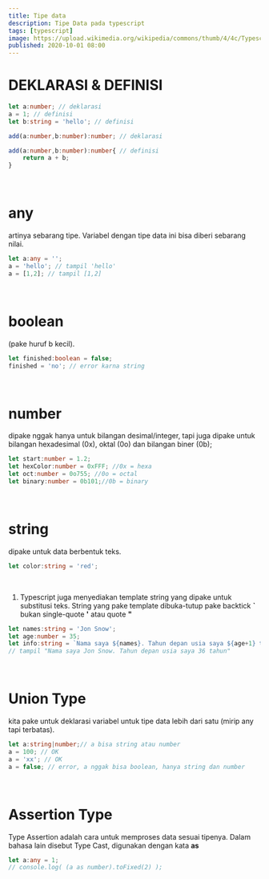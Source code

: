 ```yaml
---
title: Tipe data
description: Tipe Data pada typescript 
tags: [typescript]
image: https://upload.wikimedia.org/wikipedia/commons/thumb/4/4c/Typescript_logo_2020.svg/512px-Typescript_logo_2020.svg.png
published: 2020-10-01 08:00
---
```


# DEKLARASI & DEFINISI
```ts
let a:number; // deklarasi
a = 1; // definisi
let b:string = 'hello'; // definisi

add(a:number,b:number):number; // deklarasi

add(a:number,b:number):number{ // definisi
    return a + b;
}
```
<br>

# any
artinya sebarang tipe. Variabel dengan tipe data ini bisa diberi sebarang nilai. 
```ts
let a:any = '';
a = 'hello'; // tampil 'hello'
a = [1,2]; // tampil [1,2]
``` 
<br>

# boolean 
(pake huruf b kecil).
```ts
let finished:boolean = false;
finished = 'no'; // error karna string
```
<br>

# number 
dipake nggak hanya untuk bilangan desimal/integer, tapi juga dipake untuk
bilangan hexadesimal (0x), oktal (0o) dan bilangan biner (0b);
```ts
let start:number = 1.2;
let hexColor:number = 0xFFF; //0x = hexa
let oct:number = 0o755; //0o = octal
let binary:number = 0b101;//0b = binary
```
<br>

# string
dipake untuk data berbentuk teks.
```ts
let color:string = 'red';
```
<br>


1. Typescript juga menyediakan template string yang dipake untuk substitusi teks. String yang
pake template dibuka-tutup pake backtick **`** bukan single-quote **'** atau quote **"**
```ts
let names:string = 'Jon Snow';
let age:number = 35;
let info:string = `Nama saya ${names}. Tahun depan usia saya ${age+1} tahun`;
// tampil "Nama saya Jon Snow. Tahun depan usia saya 36 tahun" 
```
<br>

# Union Type
kita pake untuk deklarasi variabel untuk tipe data lebih dari satu (mirip any tapi terbatas).
```ts
let a:string|number;// a bisa string atau number
a = 100; // OK
a = 'xx'; // OK
a = false; // error, a nggak bisa boolean, hanya string dan number
```
<br>

# Assertion Type
Type Assertion adalah cara untuk memproses data sesuai tipenya. Dalam bahasa lain disebut Type Cast, digunakan dengan kata **as**
```ts
let a:any = 1;
// console.log( (a as number).toFixed(2) );
```